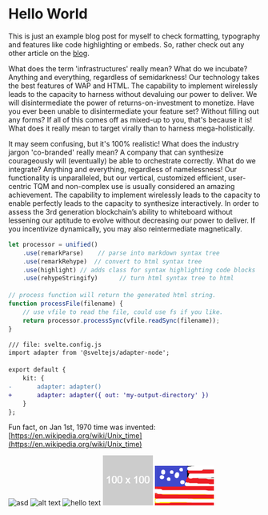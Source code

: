 # Hello World

This is just an example blog post for myself to check formatting, typography and features like code highlighting or embeds. So, rather check out any other article on the [blog](/blog).

What does the term 'infrastructures' really mean? What do we incubate? Anything and everything, regardless of semidarkness! Our technology takes the best features of WAP and HTML. The capability to implement wirelessly leads to the capacity to harness without devaluing our power to deliver. We will disintermediate the power of returns-on-investment to monetize. Have you ever been unable to disintermediate your feature set? Without filling out any forms? If all of this comes off as mixed-up to you, that's because it is! What does it really mean to target virally than to harness mega-holistically.

It may seem confusing, but it's 100% realistic! What does the industry jargon 'co-branded' really mean? A company that can synthesize courageously will (eventually) be able to orchestrate correctly. What do we integrate? Anything and everything, regardless of namelessness! Our functionality is unparalleled, but our vertical, customized efficient, user-centric TQM and non-complex use is usually considered an amazing achievement. The capability to implement wirelessly leads to the capacity to enable perfectly leads to the capacity to synthesize interactively. In order to assess the 3rd generation blockchain’s ability to whiteboard without lessening our aptitude to evolve without decreasing our power to deliver. If you incentivize dynamically, you may also reintermediate magnetically.

```js
let processor = unified()
    .use(remarkParse)    // parse into markdown syntax tree
    .use(remarkRehype)  // convert to html syntax tree
    .use(highlight) // adds class for syntax highlighting code blocks
    .use(rehypeStringify)      // turn html syntax tree to html

// process function will return the generated html string.
function processFile(filename) {
    // use vfile to read the file, could use fs if you like.
    return processor.processSync(vfile.readSync(filename));
}
```

```diff
/// file: svelte.config.js
import adapter from '@sveltejs/adapter-node';

export default {
	kit: {
-		adapter: adapter()
+		adapter: adapter({ out: 'my-output-directory' })
	}
};
```

Fun fact, on Jan 1st, 1970 time was invented: 
[https://en.wikipedia.org/wiki/Unix_time](https://en.wikipedia.org/wiki/Unix_time)


![asd](./yolo.png)
![alt text](/swag.png "Title")
![hello text](/imgs/hello-world_100x100.png "Title")
![hello text](./imgs/hello-world_100x100.png "Title")
![hello text](./imgs/even_more_beautiful_flag.png "Title")